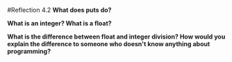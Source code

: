 #Reflection 4.2
**What does puts do?**



**What is an integer? What is a float?**



**What is the difference between float and integer division? How would you explain the difference to someone who doesn't know anything about programming?**

